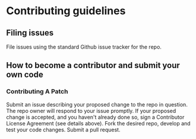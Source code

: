 # Contributing guidelines

## Filing issues

File issues using the standard Github issue tracker for the repo.

## How to become a contributor and submit your own code

### Contributing A Patch

Submit an issue describing your proposed change to the repo in question.
The repo owner will respond to your issue promptly.
If your proposed change is accepted, and you haven't already done so, sign a Contributor License Agreement (see details above).
Fork the desired repo, develop and test your code changes.
Submit a pull request.


